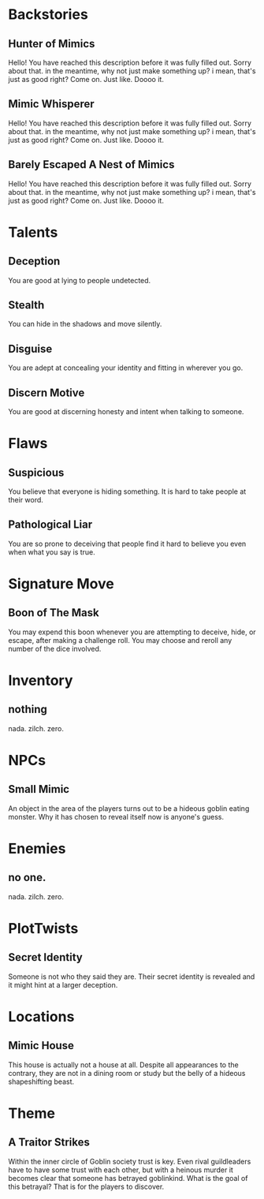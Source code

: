 # Backstories
## Hunter of Mimics
Hello! You have reached this description before it was fully filled out. Sorry about that. in the meantime, why not just make something up? i mean, that's just as good right? Come on. Just like. Doooo it.

## Mimic Whisperer
Hello! You have reached this description before it was fully filled out. Sorry about that. in the meantime, why not just make something up? i mean, that's just as good right? Come on. Just like. Doooo it.

## Barely Escaped A Nest of Mimics
Hello! You have reached this description before it was fully filled out. Sorry about that. in the meantime, why not just make something up? i mean, that's just as good right? Come on. Just like. Doooo it.

# Talents
## Deception
You are good at lying to people undetected.

## Stealth
You can hide in the shadows and move silently. 

## Disguise
You are adept at concealing your identity and fitting in wherever you go.

## Discern Motive
You are good at discerning honesty and intent when talking to someone.

# Flaws
## Suspicious
You believe that everyone is hiding something. It is hard to take people at their word.

## Pathological Liar
You are so prone to deceiving that people find it hard to believe you even when what you say is true.

# Signature Move
## Boon of The Mask
You may expend this boon whenever you are attempting to deceive, hide, or escape, after making a challenge roll.  You may choose and reroll any number of the dice involved.

# Inventory
## nothing
nada. zilch. zero.

# NPCs
## Small Mimic
An object in the area of the players turns out to be a hideous goblin eating monster.  Why it has chosen to reveal itself now is anyone's guess.

# Enemies
## no one.
nada. zilch. zero.

# PlotTwists
## Secret Identity
Someone is not who they said they are.  Their secret identity is revealed and it might hint at a larger deception.

# Locations
## Mimic House
This house is actually not a house at all.  Despite all appearances to the contrary, they are not in a dining room or study but the belly of a hideous shapeshifting beast.

# Theme
## A Traitor Strikes
Within the inner circle of Goblin society trust is key.  Even rival guildleaders have to have some trust with each other, but with a heinous murder it becomes clear that someone has betrayed goblinkind.  What is the goal of this betrayal? That is for the players to discover.


